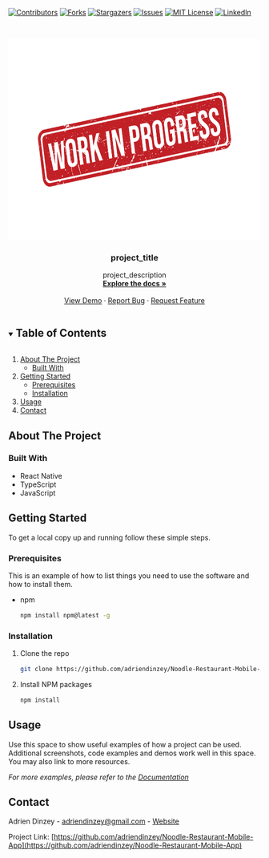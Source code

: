 [![Contributors][contributors-shield]][contributors-url]
[![Forks][forks-shield]][forks-url]
[![Stargazers][stars-shield]][stars-url]
[![Issues][issues-shield]][issues-url]
[![MIT License][license-shield]][license-url]
[![LinkedIn][linkedin-shield]][linkedin-url]

<!-- PROJECT LOGO -->
<br />
<p align="center">
  <a href="https://github.com/adriendinzey/Noodle-Restaurant-Mobile-App">
    <img src="images/logo.jpg" alt="Logo" width="600" height="400">
  </a>

  <h3 align="center">project_title</h3>

  <p align="center">
    project_description
    <br />
    <a href="https://github.com/adriendinzey/Noodle-Restaurant-Mobile-App"><strong>Explore the docs »</strong></a>
    <br />
    <br />
    <a href="https://github.com/adriendinzey/Noodle-Restaurant-Mobile-App">View Demo</a>
    ·
    <a href="https://github.com/adriendinzey/Noodle-Restaurant-Mobile-App/issues">Report Bug</a>
    ·
    <a href="https://github.com/adriendinzey/Noodle-Restaurant-Mobile-App/issues">Request Feature</a>
  </p>
</p>

<!-- TABLE OF CONTENTS -->
<details open="open">
  <summary><h2 style="display: inline-block">Table of Contents</h2></summary>
  <ol>
    <li>
      <a href="#about-the-project">About The Project</a>
      <ul>
        <li><a href="#built-with">Built With</a></li>
      </ul>
    </li>
    <li>
      <a href="#getting-started">Getting Started</a>
      <ul>
        <li><a href="#prerequisites">Prerequisites</a></li>
        <li><a href="#installation">Installation</a></li>
      </ul>
    </li>
    <li><a href="#usage">Usage</a></li>
    <li><a href="#contact">Contact</a></li>
  </ol>
</details>

<!-- ABOUT THE PROJECT -->

## About The Project

### Built With

- React Native
- TypeScript
- JavaScript

<!-- GETTING STARTED -->

## Getting Started

To get a local copy up and running follow these simple steps.

### Prerequisites

This is an example of how to list things you need to use the software and how to install them.

- npm
  ```sh
  npm install npm@latest -g
  ```

### Installation

1. Clone the repo
   ```sh
   git clone https://github.com/adriendinzey/Noodle-Restaurant-Mobile-App.git
   ```
2. Install NPM packages
   ```sh
   npm install
   ```

<!-- USAGE EXAMPLES -->

## Usage

Use this space to show useful examples of how a project can be used. Additional screenshots, code examples and demos work well in this space. You may also link to more resources.

_For more examples, please refer to the [Documentation](https://example.com)_

<!-- CONTACT -->

## Contact

Adrien Dinzey - adriendinzey@gmail.com - [Website](http://adriendinzey.github.io/)

Project Link: [https://github.com/adriendinzey/Noodle-Restaurant-Mobile-App](https://github.com/adriendinzey/Noodle-Restaurant-Mobile-App)

<!-- MARKDOWN LINKS & IMAGES -->
<!-- https://www.markdownguide.org/basic-syntax/#reference-style-links -->

[contributors-shield]: https://img.shields.io/github/contributors/adriendinzey/repo.svg?style=for-the-badge
[contributors-url]: https://github.com/adriendinzey/Noodle-Restaurant-Mobile-App/graphs/contributors
[forks-shield]: https://img.shields.io/github/forks/adriendinzey/repo.svg?style=for-the-badge
[forks-url]: https://github.com/adriendinzey/Noodle-Restaurant-Mobile-App/network/members
[stars-shield]: https://img.shields.io/github/stars/adriendinzey/repo.svg?style=for-the-badge
[stars-url]: https://github.com/adriendinzey/Noodle-Restaurant-Mobile-App/stargazers
[issues-shield]: https://img.shields.io/github/issues/adriendinzey/repo.svg?style=for-the-badge
[issues-url]: https://github.com/adriendinzey/Noodle-Restaurant-Mobile-App/issues
[license-shield]: https://img.shields.io/github/license/adriendinzey/repo.svg?style=for-the-badge
[license-url]: https://github.com/adriendinzey/Noodle-Restaurant-Mobile-App/blob/master/LICENSE.txt
[linkedin-shield]: https://img.shields.io/badge/-LinkedIn-black.svg?style=for-the-badge&logo=linkedin&colorB=555
[linkedin-url]: https://linkedin.com/in/adriendinzey
